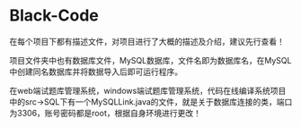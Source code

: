 # Black-Code
在每个项目下都有描述文件，对项目进行了大概的描述及介绍，建议先行查看！

项目文件夹中也有数据库文件，MySQL数据库，文件名即为数据库名，在MySQL中创建同名数据库并将数据导入后即可运行程序。

在web端试题库管理系统，windows端试题库管理系统，代码在线编译系统项目中的src->SQL下有一个MySQLLink.java的文件，就是关于数据库连接的类，端口为3306，账号密码都是root，根据自身环境进行更改！
